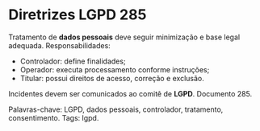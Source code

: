 # Diretrizes LGPD 285

Tratamento de **dados pessoais** deve seguir minimização e base legal adequada.
Responsabilidades:
- Controlador: define finalidades;
- Operador: executa processamento conforme instruções;
- Titular: possui direitos de acesso, correção e exclusão.

Incidentes devem ser comunicados ao comitê de **LGPD**. Documento 285.

Palavras-chave: LGPD, dados pessoais, controlador, tratamento, consentimento.
Tags: lgpd.
